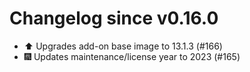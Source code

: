 # Changelog since v0.16.0
- ⬆️ Upgrades add-on base image to 13.1.3 (#166) 
- 🎆 Updates maintenance/license year to 2023 (#165) 
